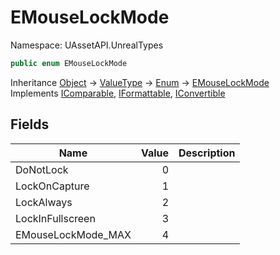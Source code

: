 # EMouseLockMode

Namespace: UAssetAPI.UnrealTypes

```csharp
public enum EMouseLockMode
```

Inheritance [Object](https://docs.microsoft.com/en-us/dotnet/api/system.object) → [ValueType](https://docs.microsoft.com/en-us/dotnet/api/system.valuetype) → [Enum](https://docs.microsoft.com/en-us/dotnet/api/system.enum) → [EMouseLockMode](./uassetapi.unrealtypes.emouselockmode.md)<br>
Implements [IComparable](https://docs.microsoft.com/en-us/dotnet/api/system.icomparable), [IFormattable](https://docs.microsoft.com/en-us/dotnet/api/system.iformattable), [IConvertible](https://docs.microsoft.com/en-us/dotnet/api/system.iconvertible)

## Fields

| Name | Value | Description |
| --- | --: | --- |
| DoNotLock | 0 |  |
| LockOnCapture | 1 |  |
| LockAlways | 2 |  |
| LockInFullscreen | 3 |  |
| EMouseLockMode_MAX | 4 |  |
